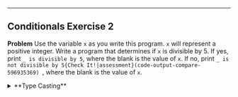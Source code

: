 ----------

## Conditionals Exercise 2

**Problem**
Use the variable `x` as you write this program. `x` will represent a positive integer. Write a program that determines if `x` is divisible by 5. If yes, print `_ is divisible by 5`, where the blank is the value of `x`. If no, print `_ is not divisible by 5{Check It!|assessment}(code-output-compare-596935369)
`, where the blank is the value of `x`.

<details><summary>**Type Casting**</summary>Use the `String.valueOf(x)` command to type cast the variable `x` as a string.

**Expected Output**
* If `x` is `50`, then the output would be: `50 is divisible by 5`.
* If `x` is `37`, then the output would be: `37 is not divisible by 5`.

[Code Visualizer](open_tutor code/conditionals/Exercise2.java)

### Compile code after you make changes

{Compile Code}(javac code/conditionals/Exercise2.java)

### Test your code with a few different values

{Test with 50}(java -cp code/conditionals/ Exercise2 50)

{Test with 37}(java -cp code/conditionals/ Exercise2 37)

{Check It!|assessment}(code-output-compare-596935369)